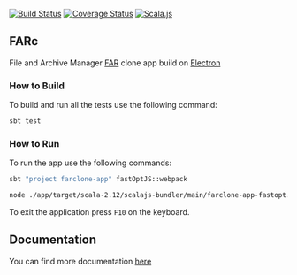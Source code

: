 
[![Build Status](https://travis-ci.org/scommons/farclone.svg?branch=master)](https://travis-ci.org/scommons/farclone)
[![Coverage Status](https://coveralls.io/repos/github/scommons/farclone/badge.svg?branch=master)](https://coveralls.io/github/scommons/farclone?branch=master)
[![Scala.js](https://www.scala-js.org/assets/badges/scalajs-0.6.17.svg)](https://www.scala-js.org)

## FARc
File and Archive Manager [FAR](https://farmanager.com/index.php?l=en) clone app build on [Electron](https://electronjs.org/)

### How to Build

To build and run all the tests use the following command:
```bash
sbt test
```

### How to Run

To run the app use the following commands:
```bash
sbt "project farclone-app" fastOptJS::webpack

node ./app/target/scala-2.12/scalajs-bundler/main/farclone-app-fastopt.js
```

To exit the application press `F10` on the keyboard.

## Documentation

You can find more documentation [here](https://scommons.org/)
